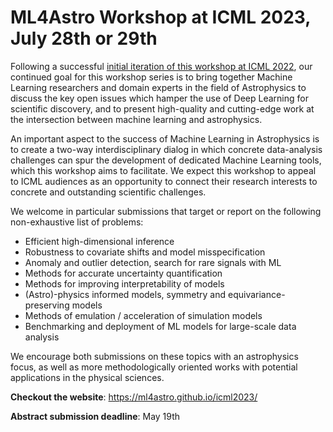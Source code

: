 # ML4Astro Workshop at ICML 2023, July 28th or 29th

Following a successful [initial iteration of this workshop at ICML 2022](https://ml4astro.github.io/icml2022), our continued goal for this workshop series is to bring together Machine Learning researchers and domain experts in the field of Astrophysics to discuss the key open issues which hamper the use of Deep Learning for scientific discovery, and to present high-quality and cutting-edge work at the intersection between machine learning and astrophysics.

An important aspect to the success of Machine Learning in Astrophysics is to create a two-way interdisciplinary dialog in which concrete data-analysis challenges can spur the development of dedicated Machine Learning tools, which this workshop aims to facilitate. We expect this workshop to appeal to ICML audiences as an opportunity to connect their research interests to concrete and outstanding scientific challenges.

We welcome in particular submissions that target or report on the following non-exhaustive list of problems:

- Efficient high-dimensional inference
- Robustness to covariate shifts and model misspecification
- Anomaly and outlier detection, search for rare signals with ML
- Methods for accurate uncertainty quantification
- Methods for improving interpretability of models
- (Astro)-physics informed models, symmetry and equivariance-preserving models
- Methods of emulation / acceleration of simulation models
- Benchmarking and deployment of ML models for large-scale data analysis

We encourage both submissions on these topics with an astrophysics focus, as well as more methodologically oriented works with potential applications in the physical sciences.

**Checkout the website**: https://ml4astro.github.io/icml2023/

**Abstract submission deadline**: May 19th
